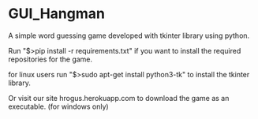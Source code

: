 # GUI_Hangman

A simple word guessing game developed with tkinter library using python.

Run "$>pip install -r requirements.txt" if you want to install the required repositories for the game.

for linux users run "$>sudo apt-get install python3-tk" to install the tkinter library.

Or visit our site hrogus.herokuapp.com to download the game as an executable. (for windows only)
